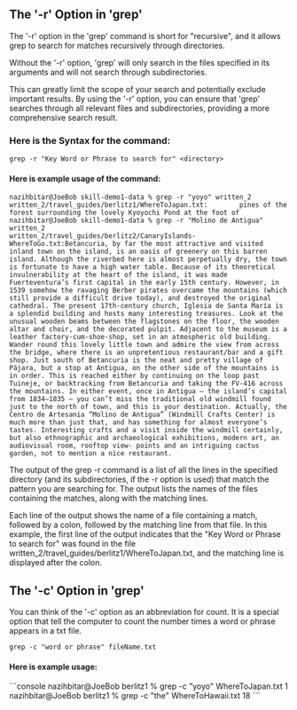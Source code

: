 <h2>The '-r' Option in 'grep'</h2>

The '-r' option in the 'grep' command is short for "recursive", and it allows grep to search for matches recursively through directories.

Without the '-r' option, 'grep' will only search in the files specified in its arguments and will not search through subdirectories.

This can greatly limit the scope of your search and potentially exclude important results. By using the '-r' option, you can ensure that 'grep' searches through all relevant files and subdirectories, providing a more comprehensive search result.

<h3>Here is the Syntax for the command:</h3>

```console
grep -r "Key Word or Phrase to search for" <directory>
```
<h4>Here is example usage of the command:</h4>

```console
nazihbitar@JoeBob skill-demo1-data % grep -r "yoyo" written_2               
written_2/travel_guides/berlitz1/WhereToJapan.txt:        pines of the forest surrounding the lovely Kyoyochi Pond at the foot of
nazihbitar@JoeBob skill-demo1-data % grep -r "Molino de Antigua" written_2 
written_2/travel_guides/berlitz2/CanaryIslands-WhereToGo.txt:Betancuria, by far the most attractive and visited inland town on the island, is an oasis of greenery on this barren island. Although the riverbed here is almost perpetually dry, the town is fortunate to have a high water table. Because of its theoretical invulnerability at the heart of the island, it was made Fuerteventura’s first capital in the early 15th century. However, in 1539 somehow the ravaging Berber pirates overcame the mountains (which still provide a difficult drive today), and destroyed the original cathedral. The present 17th-century church, Iglesia de Santa María is a splendid building and hosts many interesting treasures. Look at the unusual wooden beams between the flagstones on the floor, the wooden altar and choir, and the decorated pulpit. Adjacent to the museum is a leather factory-cum-shoe-shop, set in an atmospheric old building. Wander round this lovely little town and admire the view from across the bridge, where there is an unpretentious restaurant/bar and a gift shop. Just south of Betancuria is the neat and pretty village of Pájara, but a stop at Antigua, on the other side of the mountains is in order. This is reached either by continuing on the loop past Tuineje, or backtracking from Betancuria and taking the FV-416 across the mountains. In either event, once in Antigua — the island’s capital from 1834–1835 — you can’t miss the traditional old windmill found just to the north of town, and this is your destination. Actually, the Centro de Artesania “Molino de Antigua” (Windmill Crafts Center) is much more than just that, and has something for almost everyone’s tastes. Interesting crafts and a visit inside the windmill certainly, but also ethnographic and archaeological exhibitions, modern art, an audiovisual room, rooftop view- points and an intriguing cactus garden, not to mention a nice restaurant. 
```
The output of the grep -r command is a list of all the lines in the specified directory (and its subdirectories, if the -r option is used) that match the pattern you are searching for. The output lists the names of the files containing the matches, along with the matching lines.

Each line of the output shows the name of a file containing a match, followed by a colon, followed by the matching line from that file. In this example, the first line of the output indicates that the "Key Word or Phrase to search for" was found in the file written_2/travel_guides/berlitz1/WhereToJapan.txt, and the matching line is displayed after the colon.

<h2>The '-c' Option in 'grep'</h2>
You can think of the '-c' option as an abbreviation for count. It is a special option that tell the computer to count the number times a word or phrase appears in a txt file.

```console
grep -c "word or phrase" fileName.txt
```
 

<h4>Here is example usage:</h4>
```console
nazihbitar@JoeBob berlitz1 % grep -c "yoyo" WhereToJapan.txt
1
nazihbitar@JoeBob berlitz1 % grep -c "the" WhereToHawaii.txt 
18
```

